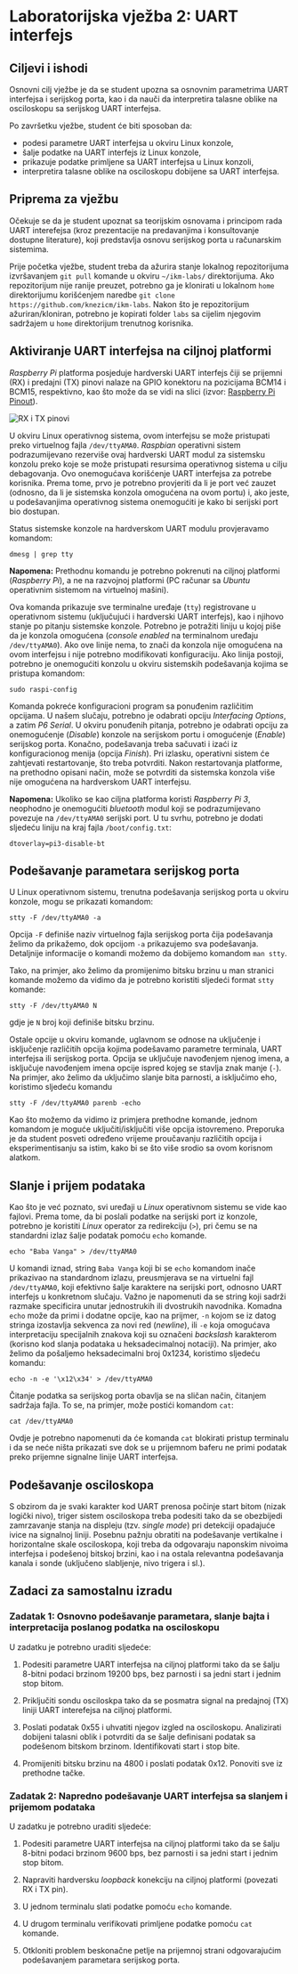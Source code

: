 # Laboratorijska vježba 2: UART interfejs #

## Ciljevi i ishodi ##
Osnovni cilj vježbe je da se student upozna sa osnovnim parametrima UART interfejsa i serijskog porta, kao i da nauči da interpretira talasne oblike na osciloskopu sa serijskog UART interfejsa.

Po završetku vježbe, student će biti sposoban da:

- podesi parametre UART interfejsa u okviru Linux konzole,
- šalje podatke na UART interfejs iz Linux konzole,
- prikazuje podatke primljene sa UART interfejsa u Linux konzoli,
- interpretira talasne oblike na osciloskopu dobijene sa UART interfejsa.

## Priprema za vježbu ##
Očekuje se da je student upoznat sa teorijskim osnovama i principom rada UART interefejsa (kroz prezentacije na predavanjima i konsultovanje dostupne literature), koji predstavlja osnovu serijskog porta u računarskim sistemima.

Prije početka vježbe, student treba da ažurira stanje lokalnog repozitorijuma izvršavanjem `git pull` komande u okviru `~/ikm-labs/` direktorijuma. Ako repozitorijum nije ranije preuzet, potrebno ga je klonirati u lokalnom `home` direktorijumu korišćenjem naredbe `git clone https://github.com/knezicm/ikm-labs`. Nakon što je repozitorijum ažuriran/kloniran, potrebno je kopirati folder `labs` sa cijelim  njegovim sadržajem u `home` direktorijum trenutnog korisnika.

## Aktiviranje UART interfejsa na ciljnoj platformi ##
*Raspberry Pi* platforma posjeduje hardverski UART interfejs čiji se prijemni (RX) i predajni (TX) pinovi nalaze na GPIO konektoru na pozicijama BCM14 i BCM15, respektivno, kao što može da se vidi na slici (izvor: [Raspberry Pi Pinout](https://pinout.xyz/)).

![RX i TX pinovi](./imgs/uart-pins.png)

U okviru Linux operativnog sistema, ovom interfejsu se može pristupati preko virtuelnog fajla `/dev/ttyAMA0`. *Raspbian* operativni sistem podrazumijevano rezerviše ovaj hardverski UART modul za sistemsku konzolu preko koje se može pristupati resursima operativnog sistema u cilju debagovanja. Ovo onemogućava korišćenje UART interfejsa za potrebe korisnika. Prema tome, prvo je potrebno provjeriti da li je port već zauzet (odnosno, da li je sistemska konzola omogućena na ovom portu) i, ako jeste, u podešavanjima operativnog sistema onemogućiti je kako bi serijski port bio dostupan.

Status sistemske konzole na hardverskom UART modulu provjeravamo komandom:

```
dmesg | grep tty
```

**Napomena:** Prethodnu komandu je potrebno pokrenuti na ciljnoj platformi (*Raspberry Pi*), a ne na razvojnoj platformi (PC računar sa *Ubuntu* operativnim sistemom na virtuelnoj mašini).

Ova komanda prikazuje sve terminalne uređaje (`tty`) registrovane u operativnom sistemu (uključujući i hardverski UART interfejs), kao i njihovo stanje po pitanju sistemske konzole. Potrebno je potražiti liniju u kojoj piše da je konzola omogućena (*console enabled* na terminalnom uređaju `/dev/ttyAMA0`). Ako ove linije nema, to znači da konzola nije omogućena na ovom interfejsu i nije potrebno modifikovati konfiguraciju. Ako linija postoji, potrebno je onemogućiti konzolu u okviru sistemskih podešavanja kojima se pristupa komandom:

```
sudo raspi-config
```

Komanda pokreće konfiguracioni program sa ponuđenim različitim opcijama. U našem slučaju, potrebno je odabrati opciju *Interfacing Options*, a zatim *P6 Serial*. U okviru ponuđenih pitanja, potrebno je odabrati opciju za onemogućenje (*Disable*) konzole na serijskom portu i omogućenje (*Enable*) serijskog porta. Konačno, podešavanja treba sačuvati i izaći iz konfiguracionog menija (opcija *Finish*). Pri izlasku, operativni sistem će zahtjevati restartovanje, što treba potvrditi. Nakon restartovanja platforme, na prethodno opisani način, može se potvrditi da sistemska konzola više nije omogućena na hardverskom UART interfejsu.

**Napomena:** Ukoliko se kao ciljna platforma koristi *Raspberry Pi 3*, neophodno je onemogućiti *bluetooth* modul koji se podrazumijevano povezuje na `/dev/ttyAMA0` serijski port. U tu svrhu, potrebno je dodati sljedeću liniju na kraj fajla `/boot/config.txt`:

```
dtoverlay=pi3-disable-bt
```

## Podešavanje parametara serijskog porta ##
U Linux operativnom sistemu, trenutna podešavanja serijskog porta u okviru konzole, mogu se prikazati komandom:

```
stty -F /dev/ttyAMA0 -a
```

Opcija `-F` definiše naziv virtuelnog fajla serijskog porta čija podešavanja želimo da prikažemo, dok opcijom `-a` prikazujemo sva podešavanja. Detaljnije informacije o komandi možemo da dobijemo komandom `man stty`.

Tako, na primjer, ako želimo da promijenimo bitsku brzinu u man stranici komande možemo da vidimo da je potrebno koristiti sljedeći format `stty` komande:

```
stty -F /dev/ttyAMA0 N
```
gdje je `N` broj koji definiše bitsku brzinu.

Ostale opcije u okviru komande, uglavnom se odnose na uključenje i isključenje različitih opcija kojima podešavamo parametre terminala, UART interfejsa ili serijskog porta. Opcija se uključuje navođenjem njenog imena, a isključuje navođenjem imena opcije ispred kojeg se stavlja znak manje (`-`). Na primjer, ako želimo da uključimo slanje bita parnosti, a isključimo eho, koristimo sljedeću komandu

```
stty -F /dev/ttyAMA0 parenb -echo
```

Kao što možemo da vidimo iz primjera prethodne komande, jednom komandom je moguće uključiti/isključiti više opcija istovremeno. Preporuka je da student posveti određeno vrijeme proučavanju različitih opcija i eksperimentisanju sa istim, kako bi se što više srodio sa ovom korisnom alatkom.

## Slanje i prijem podataka ##
Kao što je već poznato, svi uređaji u *Linux* operativnom sistemu se vide kao fajlovi. Prema tome, da bi poslali podatke na serijski port iz konzole, potrebno je koristiti *Linux* operator za redirekciju (`>`), pri čemu se na standardni izlaz šalje podatak pomoću `echo` komande.

```
echo "Baba Vanga" > /dev/ttyAMA0
```

U komandi iznad, string `Baba Vanga` koji bi se `echo` komandom inače prikazivao na standardnom izlazu, preusmjerava se na virtuelni fajl `/dev/ttyAMA0`, koji efektivno šalje karaktere na serijski port, odnosno UART interfejs u konkretnom slučaju. Važno je napomenuti da se string koji sadrži razmake specificira unutar jednostrukih ili dvostrukih navodnika. Komadna `echo` može da primi i dodatne opcije, kao na prijmer, `-n` kojom se iz datog stringa izostavlja sekvenca za novi red (*newline*), ili `-e` koja omogućava interpretaciju specijalnih znakova koji su označeni *backslash* karakterom (korisno kod slanja podataka u heksadecimalnoj notaciji). Na primjer, ako želimo da pošaljemo heksadecimalni broj 0x1234, koristimo sljedeću komandu:

```
echo -n -e '\x12\x34' > /dev/ttyAMA0
```

Čitanje podatka sa serijskog porta obavlja se na sličan način, čitanjem sadržaja fajla. To se, na primjer, može postići komandom `cat`:

```
cat /dev/ttyAMA0
```

Ovdje je potrebno napomenuti da će komanda `cat` blokirati pristup terminalu i da se neće ništa prikazati sve dok se u prijemnom baferu ne primi podatak preko prijemne signalne linije UART interfejsa.

## Podešavanje osciloskopa ##
S obzirom da je svaki karakter kod UART prenosa počinje start bitom (nizak logički nivo), triger sistem osciloskopa treba podesiti tako da se obezbijedi zamrzavanje stanja na displeju (tzv. *single mode*) pri detekciji opadajuće ivice na signalnoj liniji. Posebnu pažnju obratiti na podešavanje vertikalne i horizontalne skale osciloskopa, koji treba da odgovaraju naponskim nivoima interfejsa i podešenoj bitskoj brzini, kao i na ostala relevantna podešavanja kanala i sonde (uključeno slabljenje, nivo trigera i sl.).

## Zadaci za samostalnu izradu ##

### Zadatak 1: Osnovno podešavanje parametara, slanje bajta i interpretacija poslanog podatka na osciloskopu ###

U zadatku je potrebno uraditi sljedeće:

1. Podesiti parametre UART interfejsa na ciljnoj platformi tako da se šalju 8-bitni podaci brzinom 19200 bps, bez parnosti i sa jedni start i jednim stop bitom.

2. Priključiti sondu osciloskpa tako da se posmatra signal na predajnoj (TX) liniji UART interefejsa na ciljnoj platformi.

3. Poslati podatak 0x55 i uhvatiti njegov izgled na osciloskopu. Analizirati dobijeni talasni oblik i potvrditi da se šalje definisani podatak sa podešenom bitskom brzinom. Identifikovati start i stop bite.

4. Promijeniti bitsku brzinu na 4800 i poslati podatak 0x12. Ponoviti sve iz prethodne tačke.

### Zadatak 2: Napredno podešavanje UART interfejsa sa slanjem i prijemom podataka ###

U zadatku je potrebno uraditi sljedeće:

1. Podesiti parametre UART interfejsa na ciljnoj platformi tako da se šalju 8-bitni podaci brzinom 9600 bps, bez parnosti i sa jedni start i jednim stop bitom.

2. Napraviti hardversku *loopback* konekciju na ciljnoj platformi (povezati RX i TX pin).

3. U jednom terminalu slati podatke pomoću `echo` komande.

4. U drugom terminalu verifikovati primljene podatke pomoću `cat` komande.

5. Otkloniti problem beskonačne petlje na prijemnoj strani odgovarajućim podešavanjem parametara serijskog porta.
